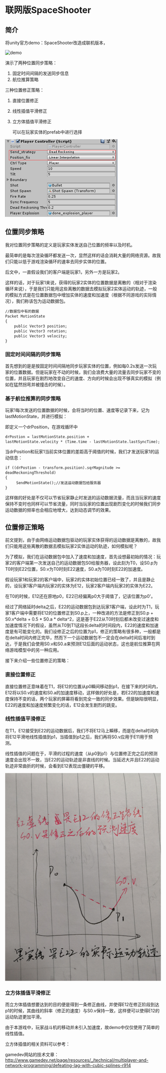 # 联网版SpaceShooter

## 简介

将unity官方demo：SpaceShooter改造成联机版本，

![demo](Pictures/demo.gif)

演示了两种位置同步策略：

1. 固定时间间隔的发送同步信息
2. 航位推算策略

三种位置修正策略：

1. 直接位置修正
2. 线性插值平滑修正
3. 立方体插值平滑修正

   可以在玩家实体的prefab中进行选择

![1](Pictures/1.png)

## 位置同步策略

我对位置同步策略的定义是玩家实体发送自己位置的频率以及时机。

最简单的是每次渲染循环都发送一次，显然这样的话会消耗大量的网络资源。故我们只能以低于游戏渲染循环的速率去同步实体的位置。

后文中，一直假设我们的客户端是玩家1，另外一方是玩家2。

这样的话，对于玩家1来说，获得的玩家2实体的位置数据是离散的（相对于渲染循环来说），于是我们只能用这些离散的数据去模拟玩家2实体运动的轨迹，一般的模拟方式是在位置数据包中增加实体的速度和加速度（根据不同游戏的实际情况），我们称该包为运动数据包。

```
//数据包中有的数据
Packet MotionState
{
    public Vector3 position;
    public Vector3 rotation;
    public Vector3 velocity;
}
```

### 固定时间间隔的同步策略

首先想到的是是按固定时间间隔地同步玩家实体的位置，例如每0.2s发送一次玩家的位置数据。但是玩家在不动的时候，我们会浪费大量的流量去同步玩家不变的位置，并且玩家在剧烈地改变自己的速度、方向的时候会出现不够真实的模拟（例如在猛然拐弯并被撞击的时候）。

### 基于航位推算的同步策略

玩家1每次发送的位置数据的时候，会将当时的位置、速度等记录下来，记为lastMotionState，并进行模拟：

即定义一个drPosition，在游戏循环中

```
drPostion = lastMotionState.position + 
lastMotionState.velocity * (Time.time - lastMotionState.lastSyncTime);
```

当drPosition和玩家1当前实体位置的差距高于阈值的时候，我们才发送玩家1的运动信息：

```
if ((drPostion - transform.position).sqrMagnitude >= deadReckoningThreshold)
{
     SendMotionState();//发送运动数据包给服务器
}
```

这样做的好处是不仅可以节省玩家静止时发送的运动数据流量，而且当玩家的速度保持不变时也同样可以节省流量，同时当玩家的位置出现剧烈变化的时候我们同步运动数据的频率也会相应地增大，达到动态调节的效果。



## 位置修正策略

前文提到，由于由网络运动数据包驱动的玩家实体获得的运动数据是离散的，故我们只能用这些离散的数据去模拟玩家2实体运动的轨迹，如何模拟呢？

为了模拟，我们在运动数据包中加入了速度和加速度，首先设想最初始的情况：玩家2的客户端第一次发送自己的运动数据包S0给服务器，设此刻为T0，设S0.p为T0时刻E22位置，S0.v为T0时刻E22速度，S0.a为T0时刻E22的加速度。

假设玩家1和玩家2的客户端中，玩家2的实体初始位置已经一致了，并且是静止的，设玩家1客户端内玩家2的实体为E12，玩家2客户端内玩家2的实体为E22。

在T0的时候，E12还在原地p0，E22已经偏离p0大于阈值了，记该位置为p0'。

经过了网络延时delta之后，E22的运动数据包到达玩家1客户端，设此时为T1，玩家1客户端中需要将E12的位置修正到S0.p上，一种改进的方法是修正到S0.p + S0.v*delta + 0.5 * S0.a * delta^2，这是基于E22从T0时刻后都未改变过速度和加速度情况下的假设，虽然从T0到T1这段长delta的时间段内，E22的速度和加速度是有可能变化的。我们设修正之后的位置为p1，修正的策略有很多种，一般都是在delta时间内修正完毕，然而下一个运动数据包不一定会在delta时间后准时到达，于是我们会使用S0.v和S0.a来预测E12后面的运动状态，这也是航位推算在网络游戏模型中的另一种应用。

接下来介绍一些位置修正的策略：

### 直接位置修正

直接位置修正意味着在T1，将E12的位置从p0瞬间移动到p1，在接下来的时间内，E12将以S0.v的速度和S0.a的加速度移动，这样做的好处是，若E22的加速度和速度保持不变的话，两个玩家的屏幕将看到完全一致的同步效果。但是缺陷很明显，E22的速度和加速度频繁变化的话，E12会发生剧烈的跳变。

### 线性插值平滑修正

在T1，E12接受到E22的运动数据后，我们不将E12马上瞬移，而是在delta时间内将E12平滑地线性插值到p1，当插值到p1之后，我们再将S0.v应用于E11用于预测。

线性插值的问题在于，平滑的过程的速度（从p0到p1）与位置修正完之后的预测速度会出现不一致，当E22的运动轨迹是非直线的时候。当延迟大并且E22的运动轨迹非常曲折的时候，会看到E12表现出僵硬的平移。

![linear problem](Pictures/linearProblem.jpg)

### 立方体插值平滑修正

而立方体插值想要达到的目的便是得到一条修正曲线，并使得E12在修正阶段到达p1的时候，其曲线的斜率（修正的速度）与S0.v保持一致，这样便可以使得E12的运动轨迹更加平滑。

由于本游戏中，玩家战斗机的移动并未引入加速度，故demo中仅仅使用了简单的线性插值。

立方体插值的相关资料可以参考：

gamedev网站的技术文章：http://www.gamedev.net/page/resources/_/technical/multiplayer-and-network-programming/defeating-lag-with-cubic-splines-r914

























